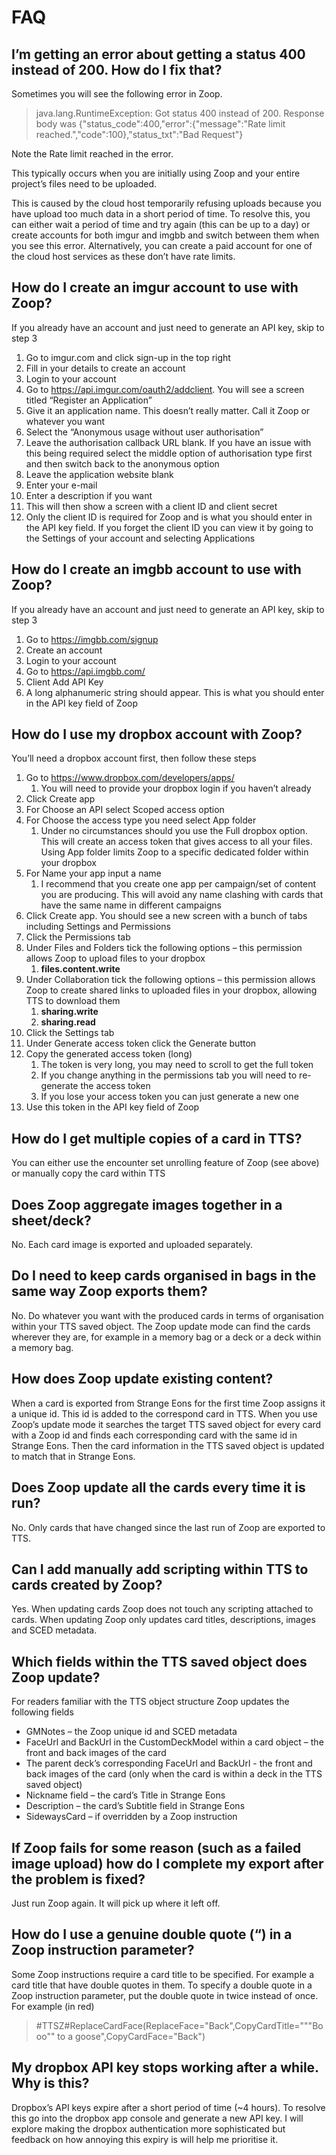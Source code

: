 # FAQ

## I’m getting an error about getting a status 400 instead of 200. How do I fix that?

Sometimes you will see the following error in Zoop.

> java.lang.RuntimeException: Got status 400 instead of 200. Response body was {"status_code":400,"error":{"message":"Rate limit reached.","code":100},"status_txt":"Bad Request"}

Note the Rate limit reached in the error.

This typically occurs when you are initially using Zoop and your entire project’s files need to be uploaded.

This is caused by the cloud host temporarily refusing uploads because you have upload too much data in a short period of time. To resolve this, you can either wait a period of time and try again (this can be up to a day) or create accounts for both imgur and imgbb and switch between them when you see this error. Alternatively, you can create a paid account for one of the cloud host services as these don’t have rate limits.

## How do I create an imgur account to use with Zoop?

If you already have an account and just need to generate an API key, skip to step 3

1. Go to imgur.com and click sign-up in the top right
2.	Fill in your details to create an account
3.	Login to your account
4.	Go to https://api.imgur.com/oauth2/addclient. You will see a screen titled “Register an Application”
5.	Give it an application name. This doesn’t really matter. Call it Zoop or whatever you want
6.	Select the “Anonymous usage without user authorisation”
7.	Leave the authorisation callback URL blank. If you have an issue with this being required select the middle option of authorisation type first and then switch back to the anonymous option
8.	Leave the application website blank
9.	Enter your e-mail
10.	Enter a description if you want
11.	This will then show a screen with a client ID and client secret
12.	Only the client ID is required for Zoop and is what you should enter in the API key field. If you forget the client ID you can view it by going to the Settings of your account and selecting Applications

## How do I create an imgbb account to use with Zoop?

If you already have an account and just need to generate an API key, skip to step 3

1.	Go to https://imgbb.com/signup
2.	Create an account
3.	Login to your account
4.	Go to https://api.imgbb.com/
5.	Client Add API Key
6.	A long alphanumeric string should appear. This is what you should enter in the API key field of Zoop

## How do I use my dropbox account with Zoop?

You’ll need a dropbox account first, then follow these steps

1.	Go to https://www.dropbox.com/developers/apps/
    1.	You will need to provide your dropbox login if you haven’t already
2.	Click Create app
3.	For Choose an API select Scoped access option
4.	For Choose the access type you need select App folder
    1.	Under no circumstances should you use the Full dropbox option. This will create an access token that gives access to all your files. Using App folder limits Zoop to a specific dedicated folder within your dropbox
5.	For Name your app input a name
    1.	I recommend that you create one app per campaign/set of content you are producing. This will avoid any name clashing with cards that have the same name in different campaigns
6.	Click Create app. You should see a new screen with a bunch of tabs including Settings and Permissions 
7.	Click the Permissions tab
8.	Under Files and Folders tick the following options – this permission allows Zoop to upload files to your dropbox
    1. 	**files.content.write**
9.	Under Collaboration tick the following options – this permission allows Zoop to create shared links to uploaded files in your dropbox, allowing TTS to download them
    1.	**sharing.write**
    1.	**sharing.read**
10.	Click the Settings tab
11.	Under Generate access token click the Generate button
12.	Copy the generated access token (long)
    1.	The token is very long, you may need to scroll to get the full token
    2.	If you change anything in the permissions tab you will need to re-generate the access token
    3.	If you lose your access token you can just generate a new one
13.	Use this token in the API key field of Zoop

## How do I get multiple copies of a card in TTS?

You can either use the encounter set unrolling feature of Zoop (see above) or manually copy the card within TTS

## Does Zoop aggregate images together in a sheet/deck?

No. Each card image is exported and uploaded separately.

## Do I need to keep cards organised in bags in the same way Zoop exports them?

No. Do whatever you want with the produced cards in terms of organisation within your TTS saved object. The Zoop update mode can find the cards wherever they are, for example in a memory bag or a deck or a deck within a memory bag.

## How does Zoop update existing content?

When a card is exported from Strange Eons for the first time Zoop assigns it a unique id. This id is added to the correspond card in TTS. When you use Zoop’s update mode it searches the target TTS saved object for every card with a Zoop id and finds each corresponding card with the same id in Strange Eons. Then the card information in the TTS saved object is updated to match that in Strange Eons.

## Does Zoop update all the cards every time it is run?

No. Only cards that have changed since the last run of Zoop are exported to TTS.

## Can I add manually add scripting within TTS to cards created by Zoop?

Yes. When updating cards Zoop does not touch any scripting attached to cards. When updating Zoop only updates card titles, descriptions, images and SCED metadata.

## Which fields within the TTS saved object does Zoop update?

For readers familiar with the TTS object structure Zoop updates the following fields
-	GMNotes – the Zoop unique id and SCED metadata
- FaceUrl and BackUrl in the CustomDeckModel within a card object – the front and back images of the card
- The parent deck’s corresponding FaceUrl and BackUrl - the front and back images of the card (only when the card is within a deck in the TTS saved object)
- Nickname field – the card’s Title in Strange Eons
- Description – the card’s Subtitle field in Strange Eons
- SidewaysCard – if overridden by a Zoop instruction

## If Zoop fails for some reason (such as a failed image upload) how do I complete my export after the problem is fixed?

Just run Zoop again. It will pick up where it left off.

## How do I use a genuine double quote (“) in a Zoop instruction parameter?

Some Zoop instructions require a card title to be specified. For example a card title that have double quotes in them. To specify a double quote in a Zoop instruction parameter, put the double quote in twice instead of once. For example (in red)

> #TTSZ#ReplaceCardFace(ReplaceFace="Back",CopyCardTitle="""Booo"" to a goose",CopyCardFace="Back")

## My dropbox API key stops working after a while. Why is this?

Dropbox’s API keys expire after a short period of time (~4 hours). To resolve this go into the dropbox app console and generate a new API key. I will explore making the dropbox authentication more sophisticated but feedback on how annoying this expiry is will help me prioritise it.
